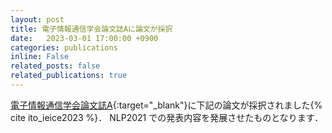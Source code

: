 ```yaml
---
layout: post
title: 電子情報通信学会論文誌Aに論文が採択
date:   2023-03-01 17:00:00 +0900
categories: publications
inline: False
related_posts: false
related_publications: true
---
```


[電子情報通信学会論文誌A](https://search.ieice.org/bin/summary.php?id=j106-a_3_136){:target="_blank"}に下記の論文が採択されました{% cite ito_ieice2023 %}．
NLP2021 での発表内容を発展させたものとなります．
